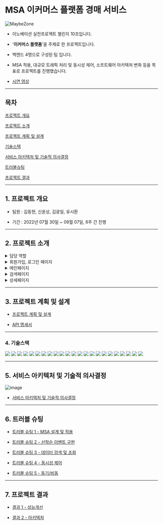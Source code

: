 # MSA 이커머스 플랫폼 경매 서비스  

  
![MaybeZone](https://github.com/challenge-first/About/assets/134407121/2a4a7e82-c399-4b9c-83cc-107eb5a57969)   


- 이노베이션 실전프로젝트 챌린지 10조입니다.

- '__이커머스 플랫폼__'을 주제로 한 프로젝트입니다.    
 
- 백엔드 4명으로 구성된 팀 입니다.  
  
- MSA 적용, 대규모 트래픽 처리 및 동시성 제어, 소프트웨어 아키텍처 변화 등을 목표로 프로젝트를 진행했습니다.    
  
- [시연 영상](https://youtu.be/2ey6WT7xDc0?si=5JjYzkGk7hrGTJuZ)  

* * *  

## 목차
[프로젝트 개요](#1-프로젝트-개요)  

[프로젝트 소개](#2-프로젝트-소개)  

[프로젝트 계획 및 설계](#3-프로젝트-계획-및-설계) 

[기술스택](#4-기술스택)  

[서비스 아키텍처 및 기술적 의사결정](#5-서비스-아키텍처-및-기술적-의사결정)  

[트러블슈팅](#6-트러블-슈팅)  

[프로젝트 결과](#7-프로젝트-결과)  

* * *  

## 1. 프로젝트 개요

- 팀원 : 김동현, 신윤상, 김광일, 유시환

    
- 기간 : 2022년 07월 30일 ~ 09월 07일, 6주 간 진행

* * *  

## 2. 프로젝트 소개


<details>
<summary> 담당 역할 </summary>

| 이름 | 담당 역할 |
| --- | --- |
| 김동현(팀장) | - 상품 도메인 개발 
- 상품 검색, 조회, 필터, 페이징 성능 개선
- 상품 서버 구현 / CI/CD 배포 환경 구성
- 모놀리스 초기 디렉토리 구조 설정
- 모놀리스에서 상품 검색 및 조회 기능 구현
- Junit, Mockito를 활용한 테스트 구현
- 상품 도메인 조회 검색, 필터 기능 구현
- 상품 데이터 수집
- Front-End MVP 구현
- Front-End 상품 검색, 조회 구현 |  |
| 신윤상 | - 상품 데이터 수집
- 모놀리스에서 회원 기능 구현
- 모놀리스에서 Junit, Mockito를 활용한 Test 코드 작성
- 초기 MSA 구조 설계
- APIGatewayServer 구현
- 이벤트 도메인 설계
- Redis 및 Kafka 사용하여 이벤트 대기열 서버 및 스케줄러 서버 구현
- 이벤트 쿠폰 발급 서버 구현
- 회원 서버 구현 / CI/CD 배포 환경 구성
- Jmeter nGrinder를 사용한 테스트 |  |
| 김광일 | - 상품 데이터 수집
- 모놀리스에서 경매 조회 기능 구현
- 모놀리스에서 주문 결제 기능 구현
- 모놀리스에서 Junit, Mockito를 활용한 Test 코드 작성
- Jmeter, nGrinder를 활용한 동시성 테스트 / 테스트 모니터링
- Prometheus, Grafana 모니터링 서버 구현
- 결제 서버 구현 / CI/CD 배포 환경 구성
- 이벤트 도메인 설계
- 이벤트 쿠폰 발급 서버 구현
- Redisson 분산 락 사용하여, 이벤트 대기열 서버 구현
- Docker-compose 활용 Kafka 서버 구축
- 로그인, 포인트 조회, 포인트 충전, 결제 Front-End 구현 |  |
| 유시환 | - 상품 데이터 수집
- 모놀리스에서 로깅, Dto, 경매 입찰 기능 구현
- 모놀리스에서 Junit, Mockito를 활용한 Test 코드 작성
- Jmeter를 활용한 동시성 테스트
- 경매 도메인 조회/입찰/낙찰 기능 구현
- 스프링 AOP를 활용한 로깅 구현
- Zipkin, Micrometer를 활용한 분산추적 기능 구현 및 배포
- Resilience4j를 활용한 CircuitBreaker 패턴 구현
- 소프트웨어 아키텍처 변경
- 경매, 상품의 카프카 메세지 Producer, Consumer 구현
- 상품 상세 조회 Front-End 구현
- 경매 조회/낙찰 Front-End 구현 
- Readme, Wiki 작성 |  |

</details>

<details>
<summary> 회원가입, 로그인 페이지 </summary>  
  <img src='./src/main/resources/images/GGsignuplogin.png' width="70%">  
  
  - 회원가입, 로그인 
</details>

<details>
<summary> 메인페이지 </summary>  
  <img src='./src/main/resources/images/GGmain.png' width="70%">  
  
  - 게시물 조회, 검색    
</details>

<details>
<summary> 검색페이지 </summary>  
   <img src='./src/main/resources/images/GGsearchtitle.png' width="70%">  
  
  - 제목 검색  

   <img src='./src/main/resources/images/GGsearchwriter.png' width="70%">  
   
   - 작성자 검색    
</details>  

<details>
<summary> 상세페이지 </summary>    
  <img src='./src/main/resources/images/GGcreatepost.png' width="70%">  
  
  - 게시글 작성,수정,삭제  

  <img src='./src/main/resources/images/GGcreatecomment.png' width="70%">  
  
  - 댓글 작성,수정,삭제  
</details>   

* * *  

## 3. 프로젝트 계획 및 설계
  
- [프로젝트 계획 및 설계](https://github.com/challenge-first/About/wiki/Project-%7C-Plan-&-Design)
  
- [API 명세서](https://github.com/challenge-first/About/wiki#3-api) 

* * *  
  
### 4. 기술스택

<img src="https://img.shields.io/badge/MSA-232F3E?style=for-the-badge"/> <img src="https://img.shields.io/badge/OpenJDK-232F3E?style=for-the-badge&logo=OpenJDK&logoColor=white"/> <img src="https://img.shields.io/badge/MSA-232F3E?style=for-the-badge"/> <img src="https://img.shields.io/badge/Spring-6DB33F?style=for-the-badge&logo=Spring&logoColor=white"> <img src="https://img.shields.io/badge/Springboot-6DB33F?style=for-the-badge&logo=Springboot&logoColor=white"> <img src="https://img.shields.io/badge/SpringAOP-6DB33F?style=for-the-badge"> <img src="https://img.shields.io/badge/gradle-02303A?style=for-the-badge&logo=gradle&logoColor=white"> <img src="https://img.shields.io/badge/Apache_Kafka-02303A?style=for-the-badge"> <img src="https://img.shields.io/badge/mysql-4479A1?style=for-the-badge&logo=mysql&logoColor=white"> <img src="https://img.shields.io/badge/amazonec2-FF9900?style=for-the-badge&logo=amazonec2&logoColor=white"/> <img src="https://img.shields.io/badge/amazonrds-527FFF?style=for-the-badge&logo=amazonrds&logoColor=white"/> <img src="https://img.shields.io/badge/Zipkin-4479A1?style=for-the-badge"/> <img src="https://img.shields.io/badge/Resilience4j-4479A1?style=for-the-badge"/> <img src="https://img.shields.io/badge/redis-DC382D?style=for-the-badge&logo=redis&logoColor=white"/> <img src="https://img.shields.io/badge/JWT-999999?style=for-the-badge"> <img src="https://img.shields.io/badge/Jmeter-999999?style=for-the-badge"> <img src="https://img.shields.io/badge/nGrinder-999999?style=for-the-badge"> <img src="https://img.shields.io/badge/nGrinder-999999?style=for-the-badge"> <img src="https://img.shields.io/badge/Querydsl-999999?style=for-the-badge"/> <img src="https://img.shields.io/badge/Prometheus-999999?style=for-the-badge"/> <img src="https://img.shields.io/badge/Grafana-999999?style=for-the-badge"/> <img src="https://img.shields.io/badge/GithubAction-999999?style=for-the-badge"/> <img src="https://img.shields.io/badge/Docker-999999?style=for-the-badge"/>

* * *  

## 5. 서비스 아키텍처 및 기술적 의사결정  

![image](https://github.com/challenge-first/About/assets/134407121/f32017ad-edd1-44d5-a05a-518aede2c933) 

     
- [서비스 아키텍처 및 기술적 의사결정](https://github.com/challenge-first/About/wiki/Project-%7C-Result-1-%E2%80%90-Architecture#1-%EC%84%9C%EB%B9%84%EC%8A%A4-%EC%95%84%ED%82%A4%ED%85%8D%EC%B2%98)

* * *  

## 6. 트러블 슈팅

- [트러블 슈팅 1 - MSA 설계 및 적용](https://github.com/challenge-first/About/wiki/Project-%7C-Troubleshooting#1-msa-%EC%84%A4%EA%B3%84-%EB%B0%8F-%EC%A0%81%EC%9A%A9)

 
- [트러블 슈팅 2 - 선착순 이벤트 구현](https://github.com/challenge-first/About/wiki/Project-%7C-Troubleshooting#2-%EC%84%A0%EC%B0%A9%EC%88%9C-%EC%9D%B4%EB%B2%A4%ED%8A%B8-%EA%B5%AC%ED%98%84)

  
- [트러블 슈팅 3 - 데이터 검색 및 조회](https://github.com/challenge-first/About/wiki/Project-%7C-Troubleshooting#3-%EB%8D%B0%EC%9D%B4%ED%84%B0-%EA%B2%80%EC%83%89--%EC%A1%B0%ED%9A%8C) 

  
- [트러블 슈팅 4 - 동시성 제어](https://github.com/challenge-first/About/wiki/Project-%7C-Troubleshooting#4-%EB%8F%99%EC%8B%9C%EC%84%B1-%EC%A0%9C%EC%96%B4) 

  
- [트러블 슈팅 5 - 동기/비동](https://github.com/challenge-first/About/wiki/Project-%7C-Troubleshooting#5-%EB%8F%99%EA%B8%B0%EB%B9%84%EB%8F%99%EA%B8%B0) 

* * *  

## 7. 프로젝트 결과  

- [결과 1 - 성능개선](https://github.com/challenge-first/About/wiki/Project-%7C-Result-2-%E2%80%90--Improvements)

   
- [결과 2 - 아키텍처](https://github.com/challenge-first/About/wiki/Project-%7C-Result-1-%E2%80%90-Architecture)



